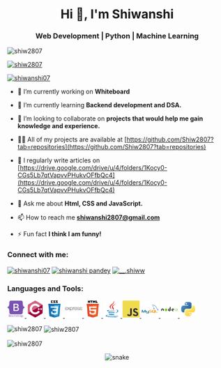 <h1 align="center">Hi 👋, I'm Shiwanshi</h1>
<h3 align="center">Web Development | Python | Machine Learning</h3>

<p align="left"> <img src="https://komarev.com/ghpvc/?username=shiw2807&label=Profile%20views&color=0e75b6&style=flat" alt="shiw2807" /> </p>

<p align="left"> <a href="https://github.com/ryo-ma/github-profile-trophy"><img src="https://github-profile-trophy.vercel.app/?username=shiw2807" alt="shiw2807" /></a> </p>

<p align="left"> <a href="https://twitter.com/shiwanshi07" target="blank"><img src="https://img.shields.io/twitter/follow/shiwanshi07?logo=twitter&style=for-the-badge" alt="shiwanshi07" /></a> </p>

- 🔭 I’m currently working on **Whiteboard**

- 🌱 I’m currently learning **Backend development and DSA.**

- 👯 I’m looking to collaborate on **projects that would help me gain knowledge and experience.**

- 👨‍💻 All of my projects are available at [https://github.com/Shiw2807?tab=repositories](https://github.com/Shiw2807?tab=repositories)

- 📝 I regularly write articles on [https://drive.google.com/drive/u/4/folders/1Kocy0-CGs5Lb7qtVapvvPHukvOFfbQc4](https://drive.google.com/drive/u/4/folders/1Kocy0-CGs5Lb7qtVapvvPHukvOFfbQc4)

- 💬 Ask me about **Html, CSS and JavaScript.**

- 📫 How to reach me **shiwanshi2807@gmail.com**

- ⚡ Fun fact **I think I am funny!**

<h3 align="left">Connect with me:</h3>
<p align="left">
<a href="https://twitter.com/shiwanshi07" target="blank"><img align="center" src="https://raw.githubusercontent.com/rahuldkjain/github-profile-readme-generator/master/src/images/icons/Social/twitter.svg" alt="shiwanshi07" height="30" width="40" /></a>
<a href="https://linkedin.com/in/shiwanshi pandey" target="blank"><img align="center" src="https://raw.githubusercontent.com/rahuldkjain/github-profile-readme-generator/master/src/images/icons/Social/linked-in-alt.svg" alt="shiwanshi pandey" height="30" width="40" /></a>
<a href="https://instagram.com/__.shiww" target="blank"><img align="center" src="https://raw.githubusercontent.com/rahuldkjain/github-profile-readme-generator/master/src/images/icons/Social/instagram.svg" alt="__.shiww" height="30" width="40" /></a>
</p>

<h3 align="left">Languages and Tools:</h3>
<p align="left"> <a href="https://getbootstrap.com" target="_blank" rel="noreferrer"> <img src="https://raw.githubusercontent.com/devicons/devicon/master/icons/bootstrap/bootstrap-plain-wordmark.svg" alt="bootstrap" width="40" height="40"/> </a> <a href="https://www.w3schools.com/cpp/" target="_blank" rel="noreferrer"> <img src="https://raw.githubusercontent.com/devicons/devicon/master/icons/cplusplus/cplusplus-original.svg" alt="cplusplus" width="40" height="40"/> </a> <a href="https://www.w3schools.com/css/" target="_blank" rel="noreferrer"> <img src="https://raw.githubusercontent.com/devicons/devicon/master/icons/css3/css3-original-wordmark.svg" alt="css3" width="40" height="40"/> </a> <a href="https://expressjs.com" target="_blank" rel="noreferrer"> <img src="https://raw.githubusercontent.com/devicons/devicon/master/icons/express/express-original-wordmark.svg" alt="express" width="40" height="40"/> </a> <a href="https://www.w3.org/html/" target="_blank" rel="noreferrer"> <img src="https://raw.githubusercontent.com/devicons/devicon/master/icons/html5/html5-original-wordmark.svg" alt="html5" width="40" height="40"/> </a> <a href="https://www.java.com" target="_blank" rel="noreferrer"> <img src="https://raw.githubusercontent.com/devicons/devicon/master/icons/java/java-original.svg" alt="java" width="40" height="40"/> </a> <a href="https://developer.mozilla.org/en-US/docs/Web/JavaScript" target="_blank" rel="noreferrer"> <img src="https://raw.githubusercontent.com/devicons/devicon/master/icons/javascript/javascript-original.svg" alt="javascript" width="40" height="40"/> </a> <a href="https://www.mysql.com/" target="_blank" rel="noreferrer"> <img src="https://raw.githubusercontent.com/devicons/devicon/master/icons/mysql/mysql-original-wordmark.svg" alt="mysql" width="40" height="40"/> </a> <a href="https://nodejs.org" target="_blank" rel="noreferrer"> <img src="https://raw.githubusercontent.com/devicons/devicon/master/icons/nodejs/nodejs-original-wordmark.svg" alt="nodejs" width="40" height="40"/> </a>  </a> <a href="https://www.python.org" target="_blank" rel="noreferrer"> <img src="https://raw.githubusercontent.com/devicons/devicon/master/icons/python/python-original.svg" alt="python" width="40" height="40"/> </a> 

<p><img align="left" src="https://github-readme-stats.vercel.app/api/top-langs?username=shiw2807&show_icons=true&locale=en&layout=compact" alt="shiw2807" /></p>

<p>&nbsp;<img align="center" src="https://github-readme-stats.vercel.app/api?username=shiw2807&show_icons=true&locale=en" alt="shiw2807" /></p>

<p><img align="center" src="https://github-readme-streak-stats.herokuapp.com/?user=shiw2807&" alt="shiw2807" /></p>

<p align="center">
  <img src="https://github.com/ishikkkkaaaa/ishikkkkaaaa/raw/output/github-contribution-grid-snake.svg" alt="snake"></center>
</p>
